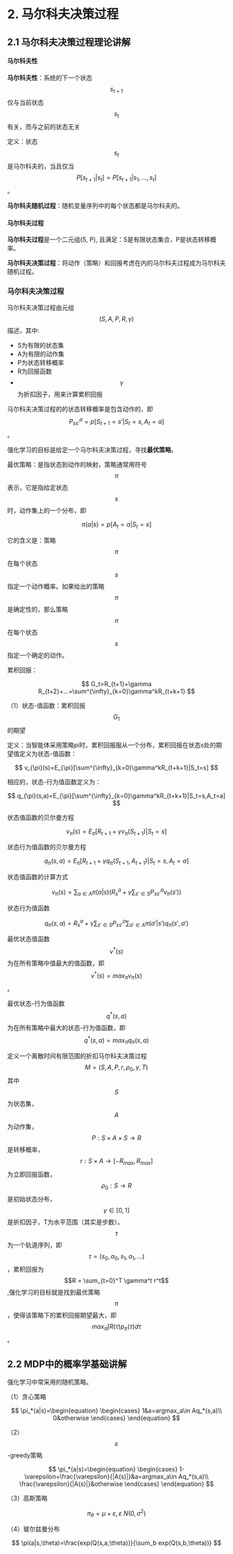# 2. 马尔科夫决策过程

## 2.1 马尔科夫决策过程理论讲解

#### 马尔科夫性

**马尔科夫性**：系统的下一个状态$$s_{t+1}$$仅与当前状态$$s_t$$有关，而与之前的状态无关

定义：状态$$s_t$$是马尔科夫的，当且仅当$$P[s_{t+1}|s_{t}]=P[s_{t+1}|s_1,...,s_t]$$。

**马尔科夫随机过程**：随机变量序列中的每个状态都是马尔科夫的。

#### 马尔科夫过程

**马尔科夫过程**是一个二元组\(S, P\), 且满足：S是有限状态集合，P是状态转移概率。

**马尔科夫决策过程**：将动作（策略）和回报考虑在内的马尔科夫过程成为马尔科夫随机过程。

### 马尔科夫决策过程

马尔科夫决策过程由元组$$(S, A, P, R, \gamma)$$描述，其中:

* S为有限的状态集
* A为有限的动作集
* P为状态转移概率
* R为回报函数
* $$\gamma$$为折扣因子，用来计算累积回报

马尔科夫决策过程的的状态转移概率是包含动作的，即$$P^{a}_{ss'}=p[S_{t+1}=s'|S_t=s,A_t=a]$$。

强化学习的目标是给定一个马尔科夫决策过程，寻找**最优策略**。

最优策略：是指状态到动作的映射，策略通常用符号$$\pi$$表示，它是指给定状态$$s$$时，动作集上的一个分布，即


$$
\pi(a|s)=p[A_t=a|S_t=s]
$$


它的含义是：策略$$\pi$$在每个状态$$s$$指定一个动作概率。如果给出的策略$$\pi$$是确定性的，那么策略$$\pi$$在每个状态$$s$$指定一个确定的动作。

累积回报：


$$
G_t=R_{t+1}+\gamma R_{t+2}+...=\sum^{\infty}_{k=0}\gamma^kR_{t+k+1}
$$


（1）状态-值函数：累积回报$$G_1$$的期望

定义：当智能体采用策略pi时，累积回报服从一个分布，累积回报在状态s处的期望值定义为状态-值函数：


$$
v_{\pi}(s)=E_{\pi}[\sum^{\infty}_{k=0}\gamma^kR_{t+k+1}|S_t=s]
$$


相应的，状态-行为值函数定义为：


$$
q_{\pi}(s,a)=E_{\pi}[\sum^{\infty}_{k=0}\gamma^kR_{t+k+1}|S_t=s,A_t=a]
$$


状态值函数的贝尔曼方程


$$
v_{\pi}(s)=E_{\pi}[R_{t+1}+\gamma v_{\pi}(S_{t+1})|S_t=s]
$$


状态行为值函数的贝尔曼方程


$$
q_{\pi}(s,a)=E_{\pi}[R_{t+1}+\gamma q_{\pi}(S_{t+1}, A_{t+1})|S_t=s, A_t=a]
$$


状态值函数的计算方式


$$
v_{\pi}(s)=\sum_{a\in A}\pi(a|s)(R_s^a+\gamma \sum_{s' \in S}P_{ss'}^a v_\pi (s'))
$$


状态行为值函数


$$
q_\pi (s,a) = R_s^a+\gamma \sum_{s' \in S} P_{ss'}^a \sum_{a' \in A}\pi(a'|s')q_{\pi}(s',a')
$$


最优状态值函数$$v^*(s)$$为在所有策略中值最大的值函数，即$$v^*(s)=max_\pi v_\pi(s)$$。

最优状态-行为值函数$$q^*(s,a)$$为在所有策略中最大的状态-行为值函数，即$$q^*(s,a)=max_\pi q_\pi(s,a)$$

定义一个离散时间有限范围的折扣马尔科夫决策过程$$M=(S,A,P,r,\rho_0,\gamma,T)$$其中$$S$$为状态集，$$A$$为动作集，$$P: S\times A \times S \rightarrow R$$是转移概率， $$r:S\times A\rightarrow[-R_{max}, R_{max}]$$为立即回报函数，$$\rho_0: S \rightarrow R$$是初始状态分布，$$\gamma \in [0,1]$$是折扣因子，T为水平范围（其实是步数）。$$\tau$$为一个轨道序列，即$$\tau = (s_0,a_0,s_1,a_1,...)$$，累积回报为$$R = \sum_{t=0}^T \gamma^t r^t$$,强化学习的目标就是找到最优策略$$\pi$$，使得该策略下的累积回报期望最大，即$$max_{\pi}\int R(\tau)p_\pi (\tau)d\tau$$。

## 2.2 MDP中的概率学基础讲解

强化学习中常采用的随机策略。

（1）贪心策略


$$
\pi_*(a|s)=\begin{equation}
\begin{cases}
1&a=argmax_a\in Aq_*(s,a)\\
0&otherwise
\end{cases}
\end{equation}
$$


（2）$$\varepsilon$$-greedy策略


$$
\pi_*(a|s)=\begin{equation}
\begin{cases}
1-\varepsilon+\frac{\varepsilon}{|A(s)|}&a=argmax_a\in Aq_*(s,a)\\
\frac{\varepsilon}{|A(s)|}&otherwise
\end{cases}
\end{equation}
$$


（3）高斯策略


$$
\pi_\theta = \mu + \varepsilon, \varepsilon~N(0,\sigma^2)
$$


（4）玻尔兹曼分布


$$
\pi(a|s,\theta)=\frac{exp(Q(s,a,\theta))}{\sum_b exp(Q(s,b,\theta))}
$$






